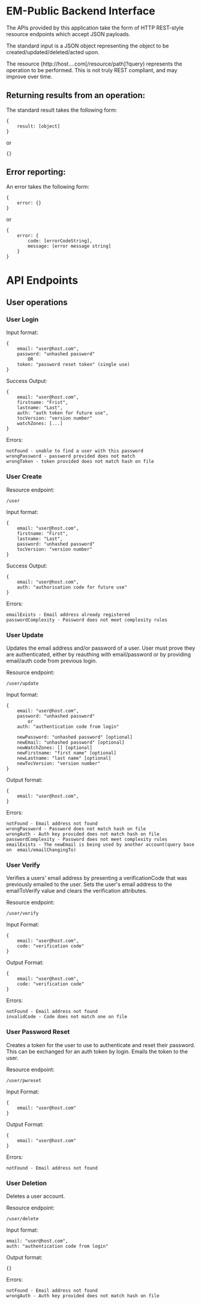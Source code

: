 # EM-Public Backend Interface

The APIs provided by this application take the form of HTTP REST-style resource endpoints which accept JSON payloads.

The standard input is a JSON object representing the object to be created/updated/deleted/acted upon.

The resource (http://host....com[/resource/path]?query) represents the operation to be performed.  This is not truly REST compliant, and may improve over time.

## Returning results from an operation:

The standard result takes the following form:

    {
        result: [object]
    }

or 

    {}

## Error reporting:

An error takes the following form:

    {
        error: {}
    }

or

    {
        error: {
            code: [errorCodeString],
            message: [error message string]
        }
    }

# API Endpoints

## User operations

### User Login

Input format:

    {
        email: "user@host.com",
        password: "unhashed password"
            OR
        token: "password reset token" (single use)
    }

Success Output:

    {
        email: "user@host.com",
        firstname: "Frist",
        lastname: "Last",
        auth: "auth token for future use",
        tocVersion: "version number"
        watchZones: [...]
    }

Errors:

    notFound - unable to find a user with this password
    wrongPassword - password provided does not match
    wrongToken - token provided does not match hash on file

### User Create

Resource endpoint:

    /user

Input format:

    {
        email: "user@host.com",
        firstname: "First",
        lastname: "Last",
        password: "unhashed password"
        tocVersion: "version number"
    }

Success Output:

    {
        email: "user@host.com",
        auth: "authorisation code for future use"
    }

Errors:

    emailExists - Email address already registered
    passwordComplexity - Password does not meet complexity rules

### User Update

Updates the email address and/or password of a user.  User must prove they are authenticated, either by reauthing with email/password or by providing email/auth code from previous login.

Resource endpoint:

    /user/update

Input format:

    {
        email: "user@host.com",
        password: "unhashed password"
            or
        auth: "authentication code from login"

        newPassword: "unhashed password" [optional]
        newEmail: "unhashed password" [optional]
        newWatchZones: [] [optional]
        newFirstname: "first name" [optional]
        newLastname: "last name" [optional]
        newTocVersion: "version number"
    }

Output format:

    {
        email: "user@host.com",
    }

Errors:

    notFound - Email address not found
    wrongPassword - Password does not match hash on file
    wrongAuth - Auth key provided does not match hash on file
    passwordComplexity - Password does not meet complexity rules
    emailExists - The newEmail is being used by another account(query base on  email/emailChangingTo)

### User Verify

Verifies a users' email address by presenting a verificationCode that was previously emailed to the user.  Sets the user's email address to the emailToVerify value and clears the verification attributes.

Resource endpoint:

    /user/verify

Input Format:

    {
        email: "user@host.com",
        code: "verification code"
    }

Output Format:

    {
        email: "user@host.com",
        code: "verification code"
    }

Errors:

    notFound - Email address not found
    invalidCode - Code does not match one on file

### User Password Reset

Creates a token for the user to use to authenticate and reset their password.  This can be exchanged for an auth token by login.  Emails the token to the user.

Resource endpoint:

    /user/pwreset

Input Format:

    {
        email: "user@host.com"
    }

Output Format:

    {
        email: "user@host.com"
    }

Errors:

    notFound - Email address not found

### User Deletion

Deletes a user account.

Resource endpoint:

    /user/delete

Input format:

    email: "user@host.com",
    auth: "authentication code from login"

Output format:

    {}

Errors:

    notFound - Email address not found
    wrongAuth - Auth key provided does not match hash on file
